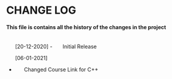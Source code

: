 # CHANGE LOG
#### This file is contains all the history of the changes in the project
<br>
 &nbsp; &nbsp; &nbsp; [20-12-2020]
-  &nbsp; &nbsp; &nbsp; Initial Release


 &nbsp; &nbsp; &nbsp; [06-01-2021]
-  &nbsp; &nbsp; &nbsp; Changed Course Link for C++

